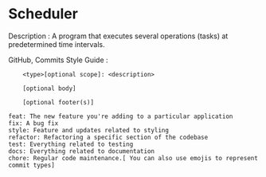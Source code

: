 # Scheduler

Description :
    A program that executes several operations (tasks) at predetermined time intervals.



GitHub, Commits Style Guide :

        <type>[optional scope]: <description>

        [optional body]

        [optional footer(s)]

    feat: The new feature you're adding to a particular application
    fix: A bug fix
    style: Feature and updates related to styling
    refactor: Refactoring a specific section of the codebase
    test: Everything related to testing
    docs: Everything related to documentation
    chore: Regular code maintenance.[ You can also use emojis to represent commit types]
